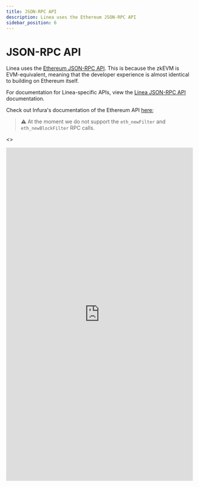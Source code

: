 ```yaml
---
title: JSON-RPC API
description: Linea uses the Ethereum JSON-RPC API
sidebar_position: 6
---
```


# JSON-RPC API

Linea uses the [Ethereum JSON-RPC API](https://eth.wiki/json-rpc/API). This is because the zkEVM is EVM-equivalent, meaning
that the developer experience is almost identical to building on Ethereum itself.

For documentation for Linea-specific APIs, view the [Linea JSON-RPC API](../../reference/api/index.md) documentation.

Check out Infura's documentation of the Ethereum API [here](https://docs.infura.io/networks/ethereum/json-rpc-methods);

> ⚠️ At the moment we do not support the `eth_newFilter` and `eth_newBlockFilter` RPC calls.

<>

  <iframe
    width="100%"
    height="900"
    src="https://docs.infura.io/networks/ethereum/json-rpc-methods"
    frameBorder="0"
    allowFullScreen
  />
</>

